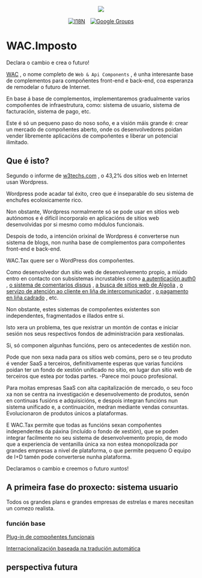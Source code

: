 <p align="center"><a href="https://wac.tax"><img src="https://cdn.jsdelivr.net/gh/wactax/img/logo.svg"/></a></p><p align="center"><a href="https://github.com/wactax/wac.tax/blob/main/doc/README.md#readme"><img alt="I18N" src="https://cdn.jsdelivr.net/gh/wactax/img/t.svg"/></a>　<a href="https://groups.google.com/u/2/g/wactax"><img alt="Google Groups" src="https://cdn.jsdelivr.net/gh/wactax/img/g-groups.svg"/></a></p>

# WAC.Imposto

Declara o cambio e crea o futuro!

[WAC](https://wac.tax) , o nome completo de `Web & Api Components` , é unha interesante base de complementos para compoñentes front-end e back-end, coa esperanza de remodelar o futuro de Internet.

En base á base de complementos, implementaremos gradualmente varios compoñentes de infraestrutura, como: sistema de usuario, sistema de facturación, sistema de pago, etc.

Este é só un pequeno paso do noso soño, e a visión máis grande é: crear un mercado de compoñentes aberto, onde os desenvolvedores poidan vender libremente aplicacións de compoñentes e liberar un potencial ilimitado.

## Que é isto?

Segundo o informe de [w3techs.com](https://w3techs.com/technologies/details/cm-wordpress) , o 43,2% dos sitios web en Internet usan Wordpress.

Wordpress pode acadar tal éxito, creo que é inseparable do seu sistema de enchufes ecoloxicamente rico.

Non obstante, Wordpress normalmente só se pode usar en sitios web autónomos e é difícil incorporalo en aplicacións de sitios web desenvolvidas por si mesmo como módulos funcionais.

Despois de todo, a intención orixinal de Wordpress é converterse nun sistema de blogs, non nunha base de complementos para compoñentes front-end e back-end.

WAC.Tax quere ser o WordPress dos compoñentes.

Como desenvolvedor dun sitio web de desenvolvemento propio, a miúdo entro en contacto con subsistemas incrustables como [a autenticación auth0](https://auth0.com) , [o sistema de comentarios disqus](https://disqus.com) , [a busca de sitios web de Algolia](https://www.algolia.com) , [o servizo de atención ao cliente en liña de intercomunicador](https://www.intercom.com) , [o pagamento en liña cadrado](https://developer.squareup.com/docs/web-payments/overview) , etc.

Non obstante, estes sistemas de compoñentes existentes son independentes, fragmentados e illados entre si.

Isto xera un problema, tes que rexistrar un montón de contas e iniciar sesión nos seus respectivos fondos de administración para xestionalas.

Si, só componen algunhas funcións, pero os antecedentes de xestión non.

Pode que non sexa nada para os sitios web comúns, pero se o teu produto é vender SaaS a terceiros, definitivamente esperas que varias funcións poidan ter un fondo de xestión unificado no sitio, en lugar dun sitio web de terceiros que estea por todas partes. -Parece moi pouco profesional.

Para moitas empresas SaaS con alta capitalización de mercado, o seu foco xa non se centra na investigación e desenvolvemento de produtos, senón en continuas fusións e adquisicións, e despois integran funcións nun sistema unificado e, a continuación, medran mediante vendas conxuntas. Evolucionaron de produtos únicos a plataformas.

E WAC.Tax permite que todas as funcións sexan compoñentes independentes da páxina (incluído o fondo de xestión), que se poden integrar facilmente no seu sistema de desenvolvemento propio, de modo que a experiencia de ventanilla única xa non estea monopolizada por grandes empresas a nivel de plataforma, o que permite pequeno O equipo de I+D tamén pode converterse nunha plataforma.

Declaramos o cambio e creemos o futuro xuntos!

## A primeira fase do proxecto: sistema usuario

Todos os grandes plans e grandes empresas de estrelas e mares necesitan un comezo realista.

### función base

[Plug-in de compoñentes funcionais](./pkg.md)

[Internacionalización baseada na tradución automática](./i18n.md)

## perspectiva futura
